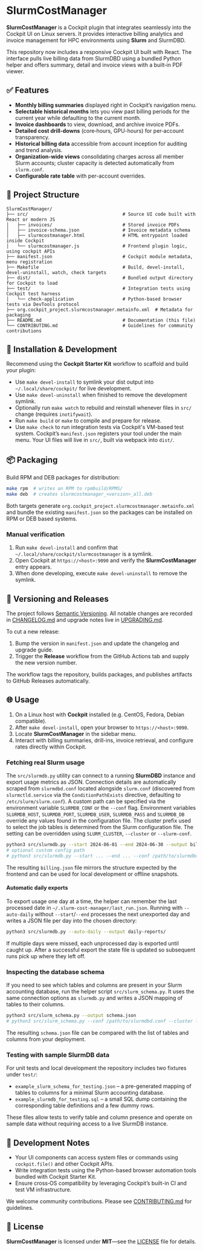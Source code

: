 # SlurmCostManager

**SlurmCostManager** is a Cockpit plugin that integrates seamlessly into the Cockpit UI on Linux servers. It provides interactive billing analytics and invoice management for HPC environments using **Slurm** and SlurmDBD.

This repository now includes a responsive Cockpit UI built with React.  The interface pulls live billing data from SlurmDBD using a bundled Python helper and offers summary, detail and invoice views with a built‑in PDF viewer.

## ✅ Features

- **Monthly billing summaries** displayed right in Cockpit’s navigation menu.
- **Selectable historical months** lets you view past billing periods for the current year while defaulting to the current month.
- **Invoice dashboards** to view, download, and archive invoice PDFs.
- **Detailed cost drill-downs** (core‑hours, GPU-hours) for per‑account transparency.
- **Historical billing data** accessible from account inception for auditing and trend analysis.
- **Organization-wide views** consolidating charges across all member Slurm accounts; cluster capacity is detected automatically from `slurm.conf`.
- **Configurable rate table** with per-account overrides.



## 📁 Project Structure

```text
SlurmCostManager/
├── src/                                   # Source UI code built with React or modern JS
│   ├── invoices/                          # Stored invoice PDFs
│   ├── invoice-schema.json                # Invoice metadata schema
│   ├── slurmcostmanager.html              # HTML entrypoint loaded inside Cockpit
│   └── slurmcostmanager.js                # Frontend plugin logic, using cockpit APIs
├── manifest.json                          # Cockpit module metadata, menu registration
├── Makefile                               # Build, devel-install, devel-uninstall, watch, check targets
├── dist/                                  # Bundled output directory for Cockpit to load
├── test/                                  # Integration tests using Cockpit test harness
│   └── check-application                  # Python-based browser tests via DevTools protocol
├── org.cockpit_project.slurmcostmanager.metainfo.xml  # Metadata for packaging
├── README.md                              # Documentation (this file)
└── CONTRIBUTING.md                        # Guidelines for community contributions
```

## 🧰 Installation & Development

Recommend using the **Cockpit Starter Kit** workflow to scaffold and build your plugin:

- Use `make devel-install` to symlink your dist output into `~/.local/share/cockpit/` for live development.
- Use `make devel-uninstall` when finished to remove the development symlink.
- Optionally run `make watch` to rebuild and reinstall whenever files in `src/` change (requires `inotifywait`).
- Run `make build` or `make` to compile and prepare for release.
- Use `make check` to run integration tests via Cockpit's VM-based test system.
Cockpit’s `manifest.json` registers your tool under the main menu. Your UI files will live in `src/`, built via webpack into `dist/`.

## 📦 Packaging

Build RPM and DEB packages for distribution:

```bash
make rpm  # writes an RPM to rpmbuild/RPMS/
make deb  # creates slurmcostmanager_<version>_all.deb
```

Both targets generate `org.cockpit_project.slurmcostmanager.metainfo.xml` and bundle the existing `manifest.json` so the packages can be installed on RPM or DEB based systems.

### Manual verification

1. Run `make devel-install` and confirm that `~/.local/share/cockpit/slurmcostmanager` is a symlink.
2. Open Cockpit at `https://<host>:9090` and verify the **SlurmCostManager** entry appears.
3. When done developing, execute `make devel-uninstall` to remove the symlink.

## 🧭 Versioning and Releases

The project follows [Semantic Versioning](https://semver.org/). All notable changes are recorded in [CHANGELOG.md](CHANGELOG.md) and upgrade notes live in [UPGRADING.md](UPGRADING.md).

To cut a new release:

1. Bump the version in `manifest.json` and update the changelog and upgrade guide.
2. Trigger the **Release** workflow from the GitHub Actions tab and supply the new version number.

The workflow tags the repository, builds packages, and publishes artifacts to GitHub Releases automatically.

## 🌐 Usage

1. On a Linux host with **Cockpit** installed (e.g. CentOS, Fedora, Debian compatible).
2. After `make devel-install`, open your browser to `https://<host>:9090`.
3. Locate **SlurmCostManager** in the sidebar menu.
4. Interact with billing summaries, drill-ins, invoice retrieval, and configure rates directly within Cockpit.

### Fetching real Slurm usage

The `src/slurmdb.py` utility can connect to a running **SlurmDBD** instance and
export usage metrics as JSON. Connection details are automatically scraped from
`slurmdbd.conf` located alongside `slurm.conf` (discovered from
`slurmctld.service` via the `ConditionPathExists` directive, defaulting to
`/etc/slurm/slurm.conf`). A custom path can be specified via the environment
variable `SLURMDB_CONF` or the `--conf` flag. Environment variables
`SLURMDB_HOST`, `SLURMDB_PORT`, `SLURMDB_USER`, `SLURMDB_PASS` and `SLURMDB_DB`
override any values found in the configuration file. The cluster prefix used to
select the job tables is determined from the Slurm configuration file. The
setting can be overridden using `SLURM_CLUSTER`, `--cluster` or `--slurm-conf`.


```bash
python3 src/slurmdb.py --start 2024-06-01 --end 2024-06-30 --output billing.json
# optional custom config path
# python3 src/slurmdb.py --start ... --end ... --conf /path/to/slurmdbd.conf --cluster localcluster
```

The resulting `billing.json` file mirrors the structure expected by the
frontend and can be used for local development or offline snapshots.

#### Automatic daily exports

To export usage one day at a time, the helper can remember the last processed
date in `~/.slurm-cost-manager/last_run.json`. Running with `--auto-daily`
without `--start`/`--end` processes the next unexported day and writes a JSON
file per day into the chosen directory:

```bash
python3 src/slurmdb.py --auto-daily --output daily-reports/
```

If multiple days were missed, each unprocessed day is exported until caught up.
After a successful export the state file is updated so subsequent runs pick up
where they left off.

### Inspecting the database schema

If you need to see which tables and columns are present in your Slurm
accounting database, run the helper script `src/slurm_schema.py`.  It
uses the same connection options as `slurmdb.py` and writes a JSON
mapping of tables to their columns.

```bash
python3 src/slurm_schema.py --output schema.json
# python3 src/slurm_schema.py --conf /path/to/slurmdbd.conf --cluster localcluster
```

The resulting `schema.json` file can be compared with the list of
tables and columns from your deployment.

### Testing with sample SlurmDB data

For unit tests and local development the repository includes two fixtures
under `test/`:

- `example_slurm_schema_for_testing.json` – a pre-generated mapping of
  tables to columns for a minimal Slurm accounting database.
- `example_slurmdb_for_testing.sql` – a small SQL dump containing the
  corresponding table definitions and a few dummy rows.

These files allow tests to verify table and column presence and operate on
sample data without requiring access to a live SlurmDB instance.

## 📝 Development Notes

- Your UI components can access system files or commands using `cockpit.file()` and other Cockpit APIs.
- Write integration tests using the Python-based browser automation tools bundled with Cockpit Starter Kit.
- Ensure cross‑OS compatibility by leveraging Cockpit’s built-in CI and test VM infrastructure.

We welcome community contributions. Please see [CONTRIBUTING.md](CONTRIBUTING.md) for guidelines.

## 📄 License

**SlurmCostManager** is licensed under **MIT**—see the [LICENSE](LICENSE) file for details.
